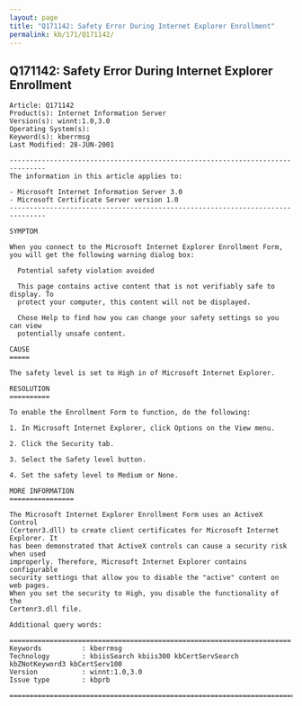 ```yaml
---
layout: page
title: "Q171142: Safety Error During Internet Explorer Enrollment"
permalink: kb/171/Q171142/
---
```


## Q171142: Safety Error During Internet Explorer Enrollment

	Article: Q171142
	Product(s): Internet Information Server
	Version(s): winnt:1.0,3.0
	Operating System(s): 
	Keyword(s): kberrmsg
	Last Modified: 28-JUN-2001
	
	-------------------------------------------------------------------------------
	The information in this article applies to:
	
	- Microsoft Internet Information Server 3.0 
	- Microsoft Certificate Server version 1.0 
	-------------------------------------------------------------------------------
	
	SYMPTOM
	
	When you connect to the Microsoft Internet Explorer Enrollment Form,
	you will get the following warning dialog box:
	
	  Potential safety violation avoided
	
	  This page contains active content that is not verifiably safe to display. To
	  protect your computer, this content will not be displayed.
	
	  Chose Help to find how you can change your safety settings so you can view
	  potentially unsafe content.
	
	CAUSE
	=====
	
	The safety level is set to High in of Microsoft Internet Explorer.
	
	RESOLUTION
	==========
	
	To enable the Enrollment Form to function, do the following:
	
	1. In Microsoft Internet Explorer, click Options on the View menu.
	
	2. Click the Security tab.
	
	3. Select the Safety level button.
	
	4. Set the safety level to Medium or None.
	
	MORE INFORMATION
	================
	
	The Microsoft Internet Explorer Enrollment Form uses an ActiveX Control
	(Certenr3.dll) to create client certificates for Microsoft Internet Explorer. It
	has been demonstrated that ActiveX controls can cause a security risk when used
	improperly. Therefore, Microsoft Internet Explorer contains configurable
	security settings that allow you to disable the "active" content on web pages.
	When you set the security to High, you disable the functionality of the
	Certenr3.dll file.
	
	Additional query words:
	
	======================================================================
	Keywords          : kberrmsg 
	Technology        : kbiisSearch kbiis300 kbCertServSearch kbZNotKeyword3 kbCertServ100
	Version           : winnt:1.0,3.0
	Issue type        : kbprb
	
	=============================================================================
	
